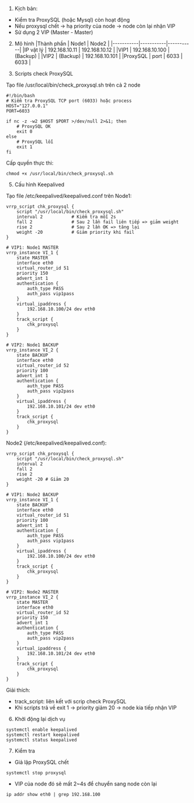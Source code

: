 1. Kịch bản:
- Kiểm tra ProxySQL (hoặc Mysql) còn hoạt động
- Nếu proxysql chết -> hạ priority của node -> node còn lại nhận VIP
- Sử dụng 2 VIP (Master - Master)

2. Mô hình
|Thành phần |	Node1	| Node2 |
|-----------|-----------|-----------|
|IP vật lý	| 192.168.10.11	| 192.168.10.12 |
|VIP1	| 192.168.10.100 |	(Backup) |
|VIP2	| (Backup)	| 192.168.10.101 |
|ProxySQL | port	| 6033 |	6033 |

3. Scripts check ProxySQL

Tạo file /usr/local/bin/check_proxysql.sh trên cả 2 node
```
#!/bin/bash
# Kiểm tra ProxySQL TCP port (6033) hoặc process
HOST="127.0.0.1"
PORT=6033

if nc -z -w2 $HOST $PORT >/dev/null 2>&1; then
    # ProxySQL OK
    exit 0
else
    # ProxySQL lỗi
    exit 1
fi
```

Cấp quyền thực thi:
```
chmod +x /usr/local/bin/check_proxysql.sh
```

5. Cấu hình Keepalived

Tạo file /etc/keepalived/keepalived.conf trên Node1:
```
vrrp_script chk_proxysql {
    script "/usr/local/bin/check_proxysql.sh"
    interval 2           # Kiểm tra mỗi 2s
    fall 2               # Sau 2 lần fail liên tiếp => giảm weight
    rise 2               # Sau 2 lần OK => tăng lại
    weight -20           # Giảm priority khi fail
}

# VIP1: Node1 MASTER
vrrp_instance VI_1 {
    state MASTER
    interface eth0
    virtual_router_id 51
    priority 150
    advert_int 1
    authentication {
        auth_type PASS
        auth_pass vip1pass
    }
    virtual_ipaddress {
        192.168.10.100/24 dev eth0
    }
    track_script {
        chk_proxysql
    }
}

# VIP2: Node1 BACKUP
vrrp_instance VI_2 {
    state BACKUP
    interface eth0
    virtual_router_id 52
    priority 100
    advert_int 1
    authentication {
        auth_type PASS
        auth_pass vip2pass
    }
    virtual_ipaddress {
        192.168.10.101/24 dev eth0
    }
    track_script {
        chk_proxysql
    }
}
```

Node2 (/etc/keepalived/keepalived.conf):
```
vrrp_script chk_proxysql {
    script "/usr/local/bin/check_proxysql.sh"
    interval 2
    fall 2
    rise 2
    weight -20 # Giảm 20
}

# VIP1: Node2 BACKUP
vrrp_instance VI_1 {
    state BACKUP
    interface eth0
    virtual_router_id 51
    priority 100
    advert_int 1
    authentication {
        auth_type PASS
        auth_pass vip1pass
    }
    virtual_ipaddress {
        192.168.10.100/24 dev eth0
    }
    track_script {
        chk_proxysql
    }
}

# VIP2: Node2 MASTER
vrrp_instance VI_2 {
    state MASTER
    interface eth0
    virtual_router_id 52
    priority 150
    advert_int 1
    authentication {
        auth_type PASS
        auth_pass vip2pass
    }
    virtual_ipaddress {
        192.168.10.101/24 dev eth0
    }
    track_script {
        chk_proxysql
    }
}
```

Giải thích:
- track_script: liên kết với scrip check ProxySQL
- Khi scripts trả về exit 1 -> priority giảm 20 -> node kia tiếp nhận VIP

6. Khởi động lại dịch vụ
```
systemctl enable keepalived
systemctl restart keepalived
systemctl status keepalived
```

7. Kiểm tra
- Giả lập ProxySQL chết
```
systemctl stop proxysql
```
- VIP của node đó sẽ mất 2~4s để chuyển sang node còn lại
```
ip addr show eth0 | grep 192.168.100
```

